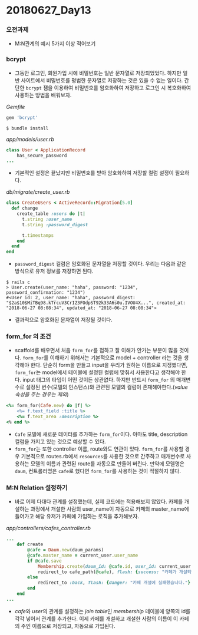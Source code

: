 # 20180627_Day13

### 오전과제

- M:N관계의 예시 5가지 이상 적어보기 



### bcrypt

- 그동안 로그인, 회원가입 시에 비밀번호는 일반 문자열로 저장되었었다. 하지만 일반 사이트에서 비밀번호를 평범한 문자열로 저장하는 것은 있을 수 없는 일이다. 간단한 `bcrypt` 잼을 이용하여 비밀번호를 암호화하여 저장하고 로그인 시 복호화하여 사용하는 방법을 배워보자.

*Gemfile*

```ruby
gem 'bcrypt'
```

```command
$ bundle install
```

*app/models/user.rb*

```ruby
class User < ApplicationRecord
	has_secure_password    
...
```

- 기본적인 설정은 끝났지만 비밀번호를 받아 암호화하여 저장할 컬럼 설정이 필요하다.

*db/migrate/create_user.rb*

```ruby
class CreateUsers < ActiveRecord::Migration[5.0]
  def change
    create_table :users do |t|
      t.string :user_name
      t.string :password_digest

      t.timestamps
    end
  end
end
```

- `password_digest` 컬럼은 암호화된 문자열을 저장할 것이다. 우리는 다음과 같은 방식으로 유저 정보를 저장하면 된다.

```command
$ rails c
> User.create(user_name: "haha", password: "1234", password_confirmation: "1234")
#<User id: 2, user_name: "haha", password_digest: "$2a$10$MiTBq98.kTrcuV3CrIZ3FOdpST92k33A6s0u.IVOU4X...", created_at: "2018-06-27 08:08:34", updated_at: "2018-06-27 08:08:34"> 
```

- 결과적으로 암호화된 문자열이 저장될 것이다.



### form_for 의 조건

- scaffold를 배우면서 처음 `form_for`를 접하고 잘 이해가 안가는 부분이 많을 것이다. `form_for`를 이해하기 위해서는 기본적으로 model + controller 라는 것을 생각해야 한다. 단순히 form을 만들고 input을 우리가 원하는 이름으로 지정했다면, `form_for`는 model에서 테이블에 설정된 컬럼에 맞춰서 사용한다고 생각해야 한다. input 태그의 타입이 어떤 것이든 상관없다. 하지만 반드시 `form_for` 의 매개변수로 설정된 변수(모델의 인스턴스)와 관련된 모델의 컬럼이 존재해야한다.(*value 속성을 주는 경우는 제외*) 

```ruby
<%= form_for(Cafe.new) do |f| %>
	<%= f.text_field :title %>
    <%= f.text_area :description %>
<% end %>
```

- `Cafe` 모델에 새로운 데이터를 추가하는 `form_for`이다. 아마도 title, description 컬럼을 가지고 있는 것으로 예상할 수 있다.
- `form_for`는 또한 controller 이름, route와도 연관이 있다. `form_for`를 사용할 경우 기본적으로 routes.rb에서 `resources`를 사용한 것으로 간주하고 매개변수로 사용하는 모델의 이름과 관련된 route를 자동으로 만들어 버린다. 만약에 모델명은 `daum`, 컨트롤러명은 `cafe`로 했다면 `form_for`를 사용하는 것이 적절하지 않다.



### M:N Relation 설정하기

- 바로 어제 다대다 관계를 설정했는데, 실제 코드에는 적용해보지 않았다. 카페를 개설하는 과정에서 개설한 사람의 user_name이 자동으로 카페의 master_name에 들어가고 해당 유저가 카페에 가입하는 로직을 추가해보자.

*app/controllers/cafes_controller.rb*

```ruby
...
    def create
        @cafe = Daum.new(daum_params)
        @cafe.master_name = current_user.user_name
        if @cafe.save
            Membership.create(daum_id: @cafe.id, user_id: current_user.id)
            redirect_to cafe_path(@cafe), flash: {success: "카페가 개설되었습니다."}
        else
            redirect_to :back, flash: {danger: "카페 개설에 실패했습니다."}
        end
    end
...
```

- *cafe*와 *user*의 관계를 설정하는 *join table*인 *membership* 테이블에 양쪽의 id를 각각 넣어서 관계를 추가한다.  이제 카페를 개설하고 개설한 사람의 이름이 이 카페의 주인 이름으로 저장되고, 자동으로 가입된다. 
